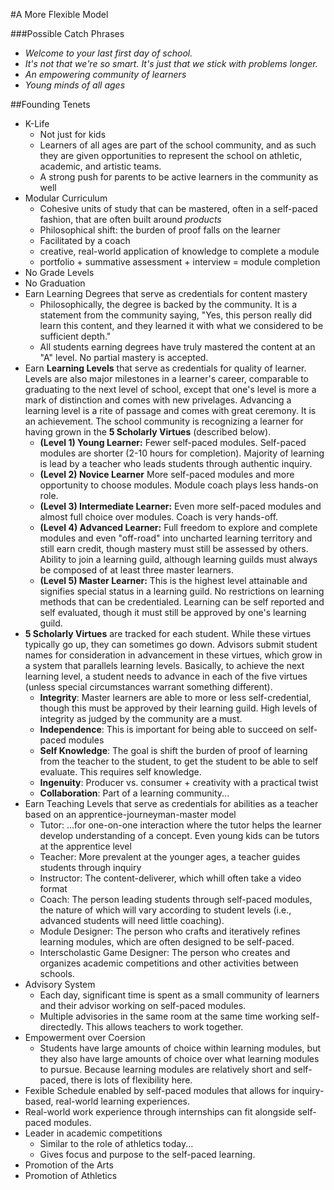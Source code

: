 #A More Flexible Model

###Possible Catch Phrases
* *Welcome to your last first day of school.*
* *It's not that we're so smart. It's just that we stick with problems longer.*
* *An empowering community of learners*
* *Young minds of all ages*

##Founding Tenets
* K-Life
  * Not just for kids
  * Learners of all ages are part of the school community, and as such they are given opportunities to represent the school on athletic, academic, and artistic teams.
  * A strong push for parents to be active learners in the community as well
* Modular Curriculum
  * Cohesive units of study that can be mastered, often in a self-paced fashion, that are often built around *products*
  * Philosophical shift: the burden of proof falls on the learner
  * Facilitated by a coach
  * creative, real-world application of knowledge to complete a module
  * portfolio + summative assessment + interview = module completion
* No Grade Levels
* No Graduation
* Earn Learning Degrees that serve as credentials for content mastery
  * Philosophically, the degree is backed by the community. It is a statement from the community saying, "Yes, this person really did learn this content, and they learned it with what we considered to be sufficient depth."
  * All students earning degrees have truly mastered the content at an "A" level. No partial mastery is accepted.
* Earn **Learning Levels** that serve as credentials for quality of learner. Levels are also major milestones in a learner's career, comparable to graduating to the next level of school, except that one's level is more a mark of distinction and comes with new privelages. Advancing a learning level is a rite of passage and comes with great ceremony. It is an achievement. The school community is recognizing a learner for having grown in the **5 Scholarly Virtues** (described below).
  * **(Level 1) Young Learner:** Fewer self-paced modules. Self-paced modules are shorter (2-10 hours for completion). Majority of learning is lead by a teacher who leads students through authentic inquiry.
  * **(Level 2) Novice Learner** More self-paced modules and more opportunity to choose modules. Module coach plays less hands-on role.
  * **(Level 3) Intermediate Learner:** Even more self-paced modules and almost full choice over modules. Coach is very hands-off.
  * **(Level 4) Advanced Learner:** Full freedom to explore and complete modules and even "off-road" into uncharted learning territory and still earn credit, though mastery must still be assessed by others. Ability to join a learning guild, although learning guilds must always be composed of at least three master learners.
  * **(Level 5) Master Learner:** This is the highest level attainable and signifies special status in a learning guild. No restrictions on learning methods that can be credentialed. Learning can be self reported and self evaluated, though it must still be approved by one's learning guild.
* **5 Scholarly Virtues** are tracked for each student. While these virtues typically go up, they can sometimes go down. Advisors submit student names for consideration in advancement in these virtues, which grow in a system that parallels learning levels. Basically, to achieve the next learning level, a student needs to advance in each of the five virtues (unless special circumstances warrant something different).
  * **Integrity**: Master learners are able to more or less self-credential, though this must be approved by their learning guild. High levels of integrity as judged by the community are a must.
  * **Independence**: This is important for being able to succeed on self-paced modules
  * **Self Knowledge**: The goal is shift the burden of proof of learning from the teacher to the student, to get the student to be able to self evaluate. This requires self knowledge.
  * **Ingenuity**: Producer vs. consumer + creativity with a practical twist
  * **Collaboration**: Part of a learning community...
* Earn Teaching Levels that serve as credentials for abilities as a teacher based on an apprentice-journeyman-master model
  * Tutor: ...for one-on-one interaction where the tutor helps the learner develop understanding of a concept. Even young kids can be tutors at the apprentice level
  * Teacher: More prevalent at the younger ages, a teacher guides students through inquiry
  * Instructor: The content-deliverer, which whill often take a video format
  * Coach: The person leading students through self-paced modules, the nature of which will vary according to student levels (i.e., advanced students will need little coaching).
  * Module Designer: The person who crafts and iteratively refines learning modules, which are often designed to be self-paced.
  * Interscholastic Game Designer: The person who creates and organizes academic competitions and other activities between schools.
* Advisory System
  * Each day, significant time is spent as a small community of learners and their advisor working on self-paced modules.
  * Multiple advisories in the same room at the same time working self-directedly. This allows teachers to work together.
* Empowerment over Coersion
  * Students have large amounts of choice within learning modules, but they also have large amounts of choice over what learning modules to pursue. Because learning modules are relatively short and self-paced, there is lots of flexibility here.
* Fexible Schedule enabled by self-paced modules that allows for inquiry-based, real-world learning experiences.
* Real-world work experience through internships can fit alongside self-paced modules.
* Leader in academic competitions
  * Similar to the role of athletics today...
  * Gives focus and purpose to the self-paced learning.
* Promotion of the Arts
* Promotion of Athletics
